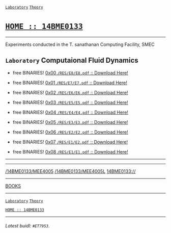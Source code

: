 [`Laboratory`](https://14bme0133.github.io/MEE4006L)
[`Theory`](https://14bme0133.github.io/MEE4006)


# [`HOME :: 14BME0133`](https://14bme0133.github.io/)


---

Experiments conducted in the T. sanathanan Computing Facility, SMEC


## `Laboratory` Computaional Fluid Dynamics

 - free BINARIES! [	0x00	`/RES/E8/E8.pdf` :: Download Here!](./RES/E8/E8)

 - free BINARIES! [	0x01	`/RES/E7/E7.pdf` :: Download Here!](./RES/E7/E7)

 - free BINARIES! [	0x02	`/RES/E6/E6.pdf` :: Download Here!](./RES/E6/E6)

 - free BINARIES! [	0x03	`/RES/E5/E5.pdf` :: Download Here!](./RES/E5/E5)

 - free BINARIES! [	0x04	`/RES/E4/E4.pdf` :: Download Here!](./RES/E4/E4)

 - free BINARIES! [	0x05	`/RES/E3/E3.pdf` :: Download Here!](./RES/E3/E3)

 - free BINARIES! [	0x06	`/RES/E2/E2.pdf` :: Download Here!](./RES/E2/E2)

 - free BINARIES! [	0x07	`/RES/E1/E2.pdf` :: Download Here!](./RES/E1/E2)

 - free BINARIES! [	0x08	`/RES/E1/E1.pdf` :: Download Here!](./RES/E1/E1)

----
----

[/14BME0133/MEE4005](https://github.com/14BME0133/MEE4005)
[/14BME0133/MEE4005L](https://github.com/14BME0133/MEE4005L)
[14BME0133://](https://github.com/14BME0133/)

---

[BOOKS](https://14bme0133.github.io/MEE4006/textbooks/)

---

[`Laboratory`](https://14bme0133.github.io/MEE4006L)
[`Theory`](https://14bme0133.github.io/MEE4006)


[`HOME :: 14BME0133`](https://14bme0133.github.io/)


---

###### Latest buidl: `#ET7953`.
